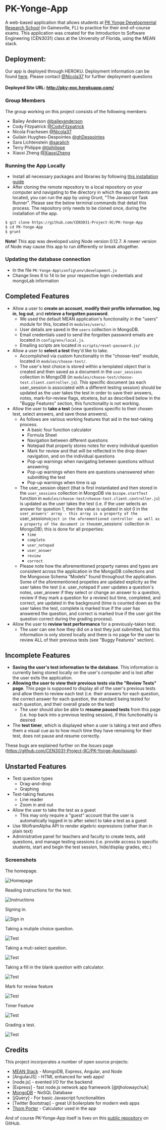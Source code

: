 # PK-Yonge-App
A web-based application that allows students at [PK Yonge Developmental Research School](http://pkyonge.ufl.edu/) (in Gainesville, FL) to practice for their end-of-course exams.
This application was created for the Introduction to Software Engineering (CEN3031) class at the University of Florida, using the MEAN stack.

## Deployment: 
Our app is deployed through HEROKU. Deployment information can be found [here](https://devcenter.heroku.com/articles/deploying-nodejs). Please contact [@Nicola37](https://github.com/Nicola37) for further deployment questions
#### Deployed Site URL: http://pky-eoc.herokuapp.com/

### Group Members
The group working on this project consists of the following members:
- Bailey Anderson [@baileyanderson](https://github.com/baileyanderson)
- Cody Fitzpatrick [@CodyFitzpatrick](https://github.com/CodyFitzpatrick)
- Nicola Frachesen [@Nicola37](https://github.com/Nicola37)
- Guilain Huyghes-Despointes [@ghDespointes](https://github.com/ghDespointes)
- Sara Lichtenstein [@saralich](https://github.com/saralich)
- Terry Philippe [@tjphilippe](https://github.com/tjphilippe)
- Xiaoxi Zheng [@XiaoxiZheng](https://github.com/XiaoxiZheng)

### Running the App Locally
- Install all necessary packages and libraries by following [this installation guide](https://docs.google.com/document/d/1B7aqptx0jsWHLqm7W9BT1oKHYNCKkvwtjjUtsj6C-ks/edit?pli=1) 
- After cloning the remote repository to a local repository on your computer and navigating to the directory in which the app contents are located, you can run the app by using Grunt, "The Javascript Task Runner". Please see the below terminal commands that detail this process. The repository only needs to be cloned once, during the installation of the app.

```sh
$ git clone https://github.com/CEN3031-Project-9C/PK-Yonge-App
$ cd PK-Yonge-App
$ grunt

```

**Note!** This app was developed using Node version 0.12.7. A newer version of Node may cause this app to run differently or break altogether. 

### Updating the database connection
- In the file `PK-Yonge-App\config\env\development.js`
- Change lines 6 to 14 to be your respective login credentials and mongoLab information

## Completed Features
- Allow a user to **create an account**, **modify their profile information**, **log in**, **log out**, and **retrieve a forgotten password**.
    - We used the default MEAN application's functionality in the "users" module for this, located in `modules/users/`.
    - User details are saved in the `users` collection in MongoDB.
    - Email credentials used to send the forgotten password emails are located in `config/env/local.js`.
    -  Emailing scripts are located in `scripts/reset-password.js/` 
- Allow a user to **select a test** they'd like to take.
    - Accomplished via custom functionality in the "choose-test" module, located in `modules/choose-test/`.
    - The user's test choice is stored within a templated object that is created and then saved as a document in the `user_sessions` collection in MongoDB (in `modules/choose-test/choose-test.client.controller.js`). This specific document (as each user_session is associated with a different testing session) should be updated as the user takes the test  in order to save their answers, notes, mark-for-review flags, etcetera, but as described below in the "Buggy Features" section, this functionality is not working.
- Allow the user to **take a test** (view questions specific to their chosen test, select answers, and save those answers).
    - As follows are various working features that aid in the test-taking process.
        - A basic four function calculator
        - Formula Sheet
        - Navigation between different questions
        - Notepad that properly stores notes for every individual question
        - Mark for review and that will be reflected in the drop down navigation, and on the individual questions
        - Pop-up warnings when navigating between questions without answering
        - Pop-up warnings when there are questions unanswered when submitting the test
        - Pop-up warnings when time is up
    - The user_session object (that is first instantiated and then stored in the `user_sessions` collection in MongoDB via `$scope.startTest` function in `modules/choose-test/choose-test.client.controller.js`) is updated as the user takes the test (i.e. if the user selects an answer for question 1, then the value is updated in slot 0 in the `user_answers' array - this array is a property of the `user_session` object in the aforementioned controller  as well as a property of the document in the `user_sessions` collection in MongoDB); this is done for all properties:
        - `time`
        - `complete`
        - `user_notepad`
        - `user_answer`
        - `review`
        - `correct`
    - Please note how the aforementioned property names and types are consistent across the application in the MongoDB collections and the Mongoose Schema "Models" found throughout the application. Some of the aforementioned propeties are updated explicity as the user takes the test (i.e. user_notepad if user updates a question's notes, user_answer if they select or change an answer to a question, review if they mark a question for a review) but time, completed, and correct, are updated in the background (time is counted down as the user takes the test, complete is marked true if the user has answered the question, and correct is marked true if the user got the question correct during the grading process).
- Allow the user to **review test performance** for a previously-taken test.
    - The user can see how they did on a test they just submitted, but this information is only stored locally and there is no page for the user to review ALL of their previous tests (see "Buggy Features" section).

## Incomplete Features
- **Saving the user's test information to the database**. This information is currently being stored locally on the user's computer and is lost after the user exits the application.
- **Allowing the user to view their previous tests via the "Review Tests" page**. This page is supposed to display all of the user's previous tests and allow them to review each test (i.e. their answers for each question, the correct answer for each question, the standard being tested for each question, and their overall grade on the test)
    - The user should also be able to **resume paused tests** from this page (i.e. hop back into a previous testing session), if this functionality is desired
- The **test timer**, which is displayed when a user is taking a test and offers them a visual cue as to how much time they have remaining for their test, does not pause and resume correctly.

These bugs are explained further on the *Issues* page (https://github.com/CEN3031-Project-9C/PK-Yonge-App/issues).

## Unstarted Features
- Test question types
    - Drag-and-drop
    - Graphing
- Test-taking features
    - Line reader
    - Zoom in and out
- Allow the user to take the test as a guest
    - This may only require a "guest" account that the user is automatically logged in to after select to take a test as a guest
- Use WolframAlpha API to render algebric expressions (rather than in plain text)
- Administrative panel for teachers and faculty to create tests, add questions, and manage testing sessions (i.e. provide access to specific students, start and begin the test session, hide/display grades, etc.)

### Screenshots 
The homepage.

![Homepage](modules/core/client/img/screenshots/homepage.PNG?raw=true)

Reading instructions for the test.

![Instructions](modules/core/client/img/screenshots/instructions.PNG?raw=true)

Signing in.

![Sign in](modules/core/client/img/screenshots/signIn.PNG?raw=true)

Taking a mutiple choice question.

![Test](modules/core/client/img/screenshots/basicTest.PNG?raw=true)

Taking a muti-select question.

![Test](modules/core/client/img/screenshots/checkbox.PNG?raw=true)

Taking a fill in the blank question with calculator.

![Test](modules/core/client/img/screenshots/calculator.PNG?raw=true)

Mark for review feature

![Test](modules/core/client/img/screenshots/mark.PNG?raw=true)

Timer Feature

![Test](modules/core/client/img/screenshots/markNTimer.PNG?raw=true)

Grading a test.

![Test](modules/core/client/img/screenshots/gradeTest.PNG?raw=true)

## Credits

This project incorporates a number of open source projects:

* [MEAN Stack](http://mean.io/#!/) - MongoDB, Express, Angular, and Node
* [AngularJS] - HTML enhanced for web apps!
* [node.js] - evented I/O for the backend
* [Express] - fast node.js network app framework [@tjholowaychuk]
* [MongoDB](https://www.mongodb.org/) - NoSQL Database 
* [jQuery] - For basic Javascript functionalities
* [Twitter Bootstrap] - great UI boilerplate for modern web apps
* [Thom Porter](http://www.thomporter.com/apps/angularjs_calc) - Calculator used in the app

And of course PK-Yonge-App itself is lives on this [public repository](https://github.com/CEN3031-Project-9C/PK-Yonge-App) on GitHub.
